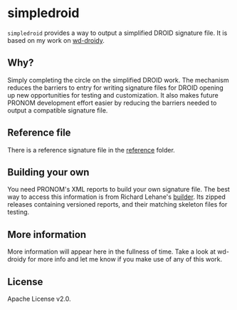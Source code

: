 # simpledroid

`simpledroid` provides a way to output a simplified DROID signature file. It is
based on my work on [wd-droidy][wddroidy-1].

[wddroidy-1]: https://exponentialdecay.co.uk/blog/making-droid-work-with-wikidata/

## Why?

Simply completing the circle on the simplified DROID work. The mechanism reduces
the barriers to entry for writing signature files for DROID opening up new
opportunities for testing and customization. It also makes future PRONOM
development effort easier by reducing the barriers needed to output a compatible
signature file.

## Reference file

There is a reference signature file in the [reference][ref-1] folder.

[ref-1]: https://github.com/ross-spencer/simpledroid/tree/main/reference

## Building your own

You need PRONOM's XML reports to build your own signature file. The best way
to access this information is from Richard Lehane's [builder][builder-1]. Its
zipped releases containing versioned reports, and their matching skeleton files
for testing.

[builder-1]: https://github.com/richardlehane/builder/releases/tag/v119a

## More information

More information will appear here in the fullness of time. Take a look at
wd-droidy for more info and let me know if you make use of any of this work.

## License

Apache License v2.0.
